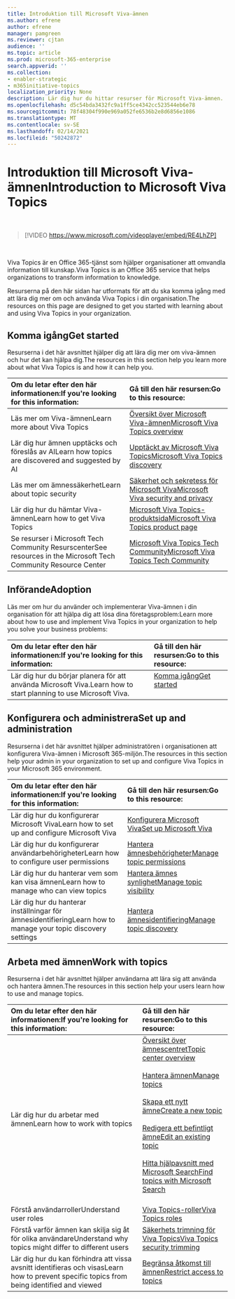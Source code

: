 ```yaml
---
title: Introduktion till Microsoft Viva-ämnen
ms.author: efrene
author: efrene
manager: pamgreen
ms.reviewer: cjtan
audience: ''
ms.topic: article
ms.prod: microsoft-365-enterprise
search.appverid: ''
ms.collection:
- enabler-strategic
- m365initiative-topics
localization_priority: None
description: Lär dig hur du hittar resurser för Microsoft Viva-ämnen.
ms.openlocfilehash: d5c54bda3432fc9a1ff5ce4342cc523544eb6e78
ms.sourcegitcommit: 78f48304f990e969a052fe6536b2e8d6856e1086
ms.translationtype: MT
ms.contentlocale: sv-SE
ms.lasthandoff: 02/14/2021
ms.locfileid: "50242872"
---
```

# <a name="introduction-to-microsoft-viva-topics"></a><span data-ttu-id="c9658-103">Introduktion till Microsoft Viva-ämnen</span><span class="sxs-lookup"><span data-stu-id="c9658-103">Introduction to Microsoft Viva Topics</span></span>

</br>

> [!VIDEO https://www.microsoft.com/videoplayer/embed/RE4LhZP]  

</br>


<span data-ttu-id="c9658-104">Viva Topics är en Office 365-tjänst som hjälper organisationer att omvandla information till kunskap.</span><span class="sxs-lookup"><span data-stu-id="c9658-104">Viva Topics is an Office 365 service that helps organizations to transform information to knowledge.</span></span>

<span data-ttu-id="c9658-105">Resurserna på den här sidan har utformats för att du ska komma igång med att lära dig mer om och använda Viva Topics i din organisation.</span><span class="sxs-lookup"><span data-stu-id="c9658-105">The resources on this page are designed to get you started with learning about and using Viva Topics in your organization.</span></span>

## <a name="get-started"></a><span data-ttu-id="c9658-106">Komma igång</span><span class="sxs-lookup"><span data-stu-id="c9658-106">Get started</span></span>

<span data-ttu-id="c9658-107">Resurserna i det här avsnittet hjälper dig att lära dig mer om viva-ämnen och hur det kan hjälpa dig.</span><span class="sxs-lookup"><span data-stu-id="c9658-107">The resources in this section help you learn more about what Viva Topics  is and how it can help you.</span></span>

| <span data-ttu-id="c9658-108">Om du letar efter den här informationen:</span><span class="sxs-lookup"><span data-stu-id="c9658-108">If you're looking for this information:</span></span> | <span data-ttu-id="c9658-109">Gå till den här resursen:</span><span class="sxs-lookup"><span data-stu-id="c9658-109">Go to this resource:</span></span> |
|:-----|:-----|
|<span data-ttu-id="c9658-110">Läs mer om Viva-ämnen</span><span class="sxs-lookup"><span data-stu-id="c9658-110">Learn more about Viva Topics</span></span>|[<span data-ttu-id="c9658-111">Översikt över Microsoft Viva-ämnen</span><span class="sxs-lookup"><span data-stu-id="c9658-111">Microsoft Viva Topics overview</span></span>](topic-experiences-overview.md)|
|<span data-ttu-id="c9658-112">Lär dig hur ämnen upptäcks och föreslås av AI</span><span class="sxs-lookup"><span data-stu-id="c9658-112">Learn how topics are discovered and suggested by AI</span></span>|[<span data-ttu-id="c9658-113">Upptäckt av Microsoft Viva Topics</span><span class="sxs-lookup"><span data-stu-id="c9658-113">Microsoft Viva Topics discovery</span></span>](topic-experiences-discovery.md)|
|<span data-ttu-id="c9658-114">Läs mer om ämnessäkerhet</span><span class="sxs-lookup"><span data-stu-id="c9658-114">Learn about topic security</span></span>|[<span data-ttu-id="c9658-115">Säkerhet och sekretess för Microsoft Viva</span><span class="sxs-lookup"><span data-stu-id="c9658-115">Microsoft Viva security and privacy</span></span>](topic-experiences-security-privacy.md)|
|<span data-ttu-id="c9658-116">Lär dig hur du hämtar Viva-ämnen</span><span class="sxs-lookup"><span data-stu-id="c9658-116">Learn how to get Viva Topics</span></span>|[<span data-ttu-id="c9658-117">Microsoft Viva Topics-produktsida</span><span class="sxs-lookup"><span data-stu-id="c9658-117">Microsoft Viva Topics product page</span></span>](https://www.microsoft.com/microsoft-viva/topics?activetab=pivot%3aoverviewtab)|
|<span data-ttu-id="c9658-118">Se resurser i Microsoft Tech Community Resurscenter</span><span class="sxs-lookup"><span data-stu-id="c9658-118">See resources in the Microsoft Tech Community Resource Center</span></span>|[<span data-ttu-id="c9658-119">Microsoft Viva Topics Tech Community</span><span class="sxs-lookup"><span data-stu-id="c9658-119">Microsoft Viva Topics Tech Community</span></span>](https://resources.techcommunity.microsoft.com/viva-topics/)|



## <a name="adoption"></a><span data-ttu-id="c9658-120">Införande</span><span class="sxs-lookup"><span data-stu-id="c9658-120">Adoption</span></span>

<span data-ttu-id="c9658-121">Läs mer om hur du använder och implementerar Viva-ämnen i din organisation för att hjälpa dig att lösa dina företagsproblem:</span><span class="sxs-lookup"><span data-stu-id="c9658-121">Learn more about how to use and implement Viva Topics in your organization to help you solve your business problems:</span></span> 

| <span data-ttu-id="c9658-122">Om du letar efter den här informationen:</span><span class="sxs-lookup"><span data-stu-id="c9658-122">If you're looking for this information:</span></span> | <span data-ttu-id="c9658-123">Gå till den här resursen:</span><span class="sxs-lookup"><span data-stu-id="c9658-123">Go to this resource:</span></span> |
|:-----|:-----|
|<span data-ttu-id="c9658-124">Lär dig hur du börjar planera för att använda Microsoft Viva.</span><span class="sxs-lookup"><span data-stu-id="c9658-124">Learn how to start planning to use Microsoft Viva.</span></span> |[<span data-ttu-id="c9658-125">Komma igång</span><span class="sxs-lookup"><span data-stu-id="c9658-125">Get started</span></span>](topics-adoption-getstarted.md)<br><br>|  

## <a name="set-up-and-administration"></a><span data-ttu-id="c9658-126">Konfigurera och administrera</span><span class="sxs-lookup"><span data-stu-id="c9658-126">Set up and administration</span></span>

<span data-ttu-id="c9658-127">Resurserna i det här avsnittet hjälper administratören i organisationen att konfigurera Viva-ämnen i Microsoft 365-miljön.</span><span class="sxs-lookup"><span data-stu-id="c9658-127">The resources in this section help your admin in your organization to set up and configure Viva Topics in your Microsoft 365 environment.</span></span>

| <span data-ttu-id="c9658-128">Om du letar efter den här informationen:</span><span class="sxs-lookup"><span data-stu-id="c9658-128">If you're looking for this information:</span></span> | <span data-ttu-id="c9658-129">Gå till den här resursen:</span><span class="sxs-lookup"><span data-stu-id="c9658-129">Go to this resource:</span></span> |
|:-----|:-----|
|<span data-ttu-id="c9658-130">Lär dig hur du konfigurerar Microsoft Viva</span><span class="sxs-lookup"><span data-stu-id="c9658-130">Learn how to set up and configure Microsoft Viva</span></span>|[<span data-ttu-id="c9658-131">Konfigurera Microsoft Viva</span><span class="sxs-lookup"><span data-stu-id="c9658-131">Set up Microsoft Viva</span></span>](set-up-topic-experiences.md)|
|<span data-ttu-id="c9658-132">Lär dig hur du konfigurerar användarbehörigheter</span><span class="sxs-lookup"><span data-stu-id="c9658-132">Learn how to configure user permissions</span></span>|[<span data-ttu-id="c9658-133">Hantera ämnesbehörigheter</span><span class="sxs-lookup"><span data-stu-id="c9658-133">Manage topic permissions</span></span>](topic-experiences-user-permissions.md)|
|<span data-ttu-id="c9658-134">Lär dig hur du hanterar vem som kan visa ämnen</span><span class="sxs-lookup"><span data-stu-id="c9658-134">Learn how to manage who can view topics</span></span>|[<span data-ttu-id="c9658-135">Hantera ämnes synlighet</span><span class="sxs-lookup"><span data-stu-id="c9658-135">Manage topic visibility</span></span>](topic-experiences-knowledge-rules.md)|
|<span data-ttu-id="c9658-136">Lär dig hur du hanterar inställningar för ämnesidentifiering</span><span class="sxs-lookup"><span data-stu-id="c9658-136">Learn how to manage your topic discovery settings</span></span>|[<span data-ttu-id="c9658-137">Hantera ämnesidentifiering</span><span class="sxs-lookup"><span data-stu-id="c9658-137">Manage topic discovery</span></span>](topic-experiences-discovery.md)|

## <a name="work-with-topics"></a><span data-ttu-id="c9658-138">Arbeta med ämnen</span><span class="sxs-lookup"><span data-stu-id="c9658-138">Work with topics</span></span>

<span data-ttu-id="c9658-139">Resurserna i det här avsnittet hjälper användarna att lära sig att använda och hantera ämnen.</span><span class="sxs-lookup"><span data-stu-id="c9658-139">The resources in this section help your users learn how to use and manage topics.</span></span>

| <span data-ttu-id="c9658-140">Om du letar efter den här informationen:</span><span class="sxs-lookup"><span data-stu-id="c9658-140">If you're looking for this information:</span></span> | <span data-ttu-id="c9658-141">Gå till den här resursen:</span><span class="sxs-lookup"><span data-stu-id="c9658-141">Go to this resource:</span></span> |
|:-----|:-----|
|<span data-ttu-id="c9658-142">Lär dig hur du arbetar med ämnen</span><span class="sxs-lookup"><span data-stu-id="c9658-142">Learn how to work with topics</span></span>|[<span data-ttu-id="c9658-143">Översikt över ämnescentret</span><span class="sxs-lookup"><span data-stu-id="c9658-143">Topic center overview</span></span>](topic-center-overview.md)<br><br>[<span data-ttu-id="c9658-144">Hantera ämnen</span><span class="sxs-lookup"><span data-stu-id="c9658-144">Manage topics</span></span>](manage-topics.md)<br><br>[<span data-ttu-id="c9658-145">Skapa ett nytt ämne</span><span class="sxs-lookup"><span data-stu-id="c9658-145">Create a new topic</span></span>](create-a-topic.md)<br><br>[<span data-ttu-id="c9658-146">Redigera ett befintligt ämne</span><span class="sxs-lookup"><span data-stu-id="c9658-146">Edit an existing topic</span></span>](edit-a-topic.md)<br><br>[<span data-ttu-id="c9658-147">Hitta hjälpavsnitt med Microsoft Search</span><span class="sxs-lookup"><span data-stu-id="c9658-147">Find topics with Microsoft Search</span></span>](search.md)<br><br>|
|<span data-ttu-id="c9658-148">Förstå användarroller</span><span class="sxs-lookup"><span data-stu-id="c9658-148">Understand user roles</span></span>|[<span data-ttu-id="c9658-149">Viva Topics-roller</span><span class="sxs-lookup"><span data-stu-id="c9658-149">Viva Topics roles</span></span>](topic-experiences-roles.md)|
|<span data-ttu-id="c9658-150">Förstå varför ämnen kan skilja sig åt för olika användare</span><span class="sxs-lookup"><span data-stu-id="c9658-150">Understand why topics might differ to different users</span></span>|[<span data-ttu-id="c9658-151">Säkerhets trimning för Viva Topics</span><span class="sxs-lookup"><span data-stu-id="c9658-151">Viva Topics security trimming</span></span>](topic-experiences-security-trimming.md)|
|<span data-ttu-id="c9658-152">Lär dig hur du kan förhindra att vissa avsnitt identifieras och visas</span><span class="sxs-lookup"><span data-stu-id="c9658-152">Learn how to prevent specific topics from being identified and viewed</span></span>|[<span data-ttu-id="c9658-153">Begränsa åtkomst till ämnen</span><span class="sxs-lookup"><span data-stu-id="c9658-153">Restrict access to topics</span></span>](restrict-access-to-topics.md)|




